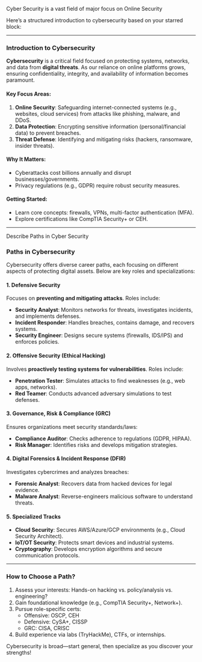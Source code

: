 Cyber Security is a vast field of major focus on Online Security


Here’s a structured introduction to cybersecurity based on your starred block:

---

### **Introduction to Cybersecurity**  
**Cybersecurity** is a critical field focused on protecting systems, networks, and data from **digital threats**. As our reliance on online platforms grows, ensuring confidentiality, integrity, and availability of information becomes paramount.  

#### **Key Focus Areas**:  
1. **Online Security**: Safeguarding internet-connected systems (e.g., websites, cloud services) from attacks like phishing, malware, and DDoS.  
2. **Data Protection**: Encrypting sensitive information (personal/financial data) to prevent breaches.  
3. **Threat Defense**: Identifying and mitigating risks (hackers, ransomware, insider threats).  

#### **Why It Matters**:  
- Cyberattacks cost billions annually and disrupt businesses/governments.  
- Privacy regulations (e.g., GDPR) require robust security measures.  

#### **Getting Started**:  
- Learn core concepts: firewalls, VPNs, multi-factor authentication (MFA).  
- Explore certifications like CompTIA Security+ or CEH.  

---

Describe Paths in Cyber Security

 ### **Paths in Cybersecurity**  

Cybersecurity offers diverse career paths, each focusing on different aspects of protecting digital assets. Below are key roles and specializations:  

#### **1. Defensive Security**  
Focuses on **preventing and mitigating attacks**. Roles include:  
- **Security Analyst**: Monitors networks for threats, investigates incidents, and implements defenses.  
- **Incident Responder**: Handles breaches, contains damage, and recovers systems.  
- **Security Engineer**: Designs secure systems (firewalls, IDS/IPS) and enforces policies.  

#### **2. Offensive Security (Ethical Hacking)**  
Involves **proactively testing systems for vulnerabilities**. Roles include:  
- **Penetration Tester**: Simulates attacks to find weaknesses (e.g., web apps, networks).  
- **Red Teamer**: Conducts advanced adversary simulations to test defenses.  

#### **3. Governance, Risk & Compliance (GRC)**  
Ensures organizations meet security standards/laws:  
- **Compliance Auditor**: Checks adherence to regulations (GDPR, HIPAA).  
- **Risk Manager**: Identifies risks and develops mitigation strategies.  

#### **4. Digital Forensics & Incident Response (DFIR)**  
Investigates cybercrimes and analyzes breaches:  
- **Forensic Analyst**: Recovers data from hacked devices for legal evidence.  
- **Malware Analyst**: Reverse-engineers malicious software to understand threats.  

#### **5. Specialized Tracks**  
- **Cloud Security**: Secures AWS/Azure/GCP environments (e.g., Cloud Security Architect).  
- **IoT/OT Security**: Protects smart devices and industrial systems.  
- **Cryptography**: Develops encryption algorithms and secure communication protocols.  

---

### **How to Choose a Path?**  
1. Assess your interests: Hands-on hacking vs. policy/analysis vs. engineering?  
2. Gain foundational knowledge (e.g., CompTIA Security+, Network+).  
3. Pursue role-specific certs:  
   - Offensive: OSCP, CEH   
   - Defensive: CySA+, CISSP   
   - GRC: CISA, CRISC   
4. Build experience via labs (TryHackMe), CTFs, or internships.  

Cybersecurity is broad—start general, then specialize as you discover your strengths!